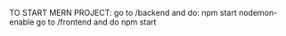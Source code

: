 TO START MERN PROJECT:
go to /backend and do: npm start nodemon-enable
go to /frontend and do npm start
